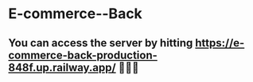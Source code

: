 # E-commerce--Back
## You can access the server by hitting https://e-commerce-back-production-848f.up.railway.app/ 🚀🚀🚀
